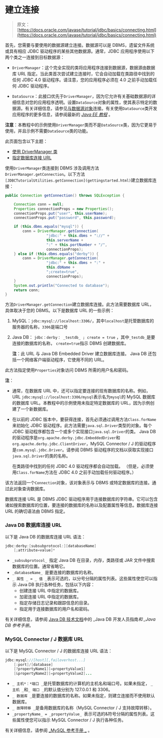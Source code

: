 # 建立连接

> 原文： [https://docs.oracle.com/javase/tutorial/jdbc/basics/connecting.html](https://docs.oracle.com/javase/tutorial/jdbc/basics/connecting.html)

首先，您需要与要使用的数据源建立连接。数据源可以是 DBMS，遗留文件系统或具有相应 JDBC 驱动程序的某些其他数据源。通常，JDBC 应用程序使用以下两个类之一连接到目标数据源：

*   `DriverManager`：这个完全实现的类将应用程序连接到数据源，数据源由数据库 URL 指定。当此类首次尝试建立连接时，它会自动加载在类路径中找到的任何 JDBC 4.0 驱动程序。请注意，您的应用程序必须在 4.0 之前手动加载任何 JDBC 驱动程序。

*   `DataSource`：此接口优先于`DriverManager`，因为它允许有关基础数据源的详细信息对您的应用程序透明。设置`DataSource`对象的属性，使其表示特定的数据源。有关详细信息，请参见[与数据源对象](sqldatasources.html)连接。有关使用`DataSource`类开发应用程序的更多信息，请参阅最新的 _[Java EE 教程](http://docs.oracle.com/javaee/6/tutorial/doc/)_ 。

**注意**：本教程中的示例使用`DriverManager`类而不是`DataSource`类，因为它更易于使用，并且示例不需要`DataSource`类的功能。

此页面包含以下主题：

*   [使用 DriverManager 类](#drivermanager)
*   [指定数据库连接 URL](#db_connection_url)

使用`DriverManager`类连接到 DBMS 涉及调用方法`DriverManager.getConnection`。以下方法`[JDBCTutorialUtilities.getConnection](gettingstarted.html)`建立数据库连接：

```java
public Connection getConnection() throws SQLException {

    Connection conn = null;
    Properties connectionProps = new Properties();
    connectionProps.put("user", this.userName);
    connectionProps.put("password", this.password);

    if (this.dbms.equals("mysql")) {
        conn = DriverManager.getConnection(
                   "jdbc:" + this.dbms + "://" +
                   this.serverName +
                   ":" + this.portNumber + "/",
                   connectionProps);
    } else if (this.dbms.equals("derby")) {
        conn = DriverManager.getConnection(
                   "jdbc:" + this.dbms + ":" +
                   this.dbName +
                   ";create=true",
                   connectionProps);
    }
    System.out.println("Connected to database");
    return conn;
}

```

方法`DriverManager.getConnection`建立数据库连接。此方法需要数据库 URL，具体取决于您的 DBMS。以下是数据库 URL 的一些示例：

1.  MySQL：`jdbc:mysql://localhost:3306/`，其中`localhost`是托管数据库的服务器的名称，`3306`是端口号

2.  Java DB： `jdbc：derby： _testdb_ ; create = true` ，其中`_testdb_`是要连接的数据库的名称， `create=true`指示 DBMS 创建数据库。

    **注**：此 URL 与 Java DB Embedded Driver 建立数据库连接。 Java DB 还包括一个网络客户端驱动程序，它使用不同的 URL。

此方法指定使用`Properties`对象访问 DBMS 所需的用户名和密码。

**注**：

*   通常，在数据库 URL 中，还可以指定要连接的现有数据库的名称。例如，URL `jdbc:mysql://localhost:3306/mysql`表示名为`mysql`的 MySQL 数据库的数据库 URL。本教程中的示例使用未指定特定数据库的 URL，因为示例创建了一个新数据库。

*   在以前的 JDBC 版本中，要获得连接，首先必须通过调用方法`Class.forName`来初始化 JDBC 驱动程序。此方法需要`java.sql.Driver`类型的对象。每个 JDBC 驱动程序都包含一个或多个实现接口`java.sql.Driver`的类。 Java DB 的驱动程序是`org.apache.derby.jdbc.EmbeddedDriver`和`org.apache.derby.jdbc.ClientDriver`，MySQL Connector / J 的驱动程序是`com.mysql.jdbc.Driver`。请参阅 DBMS 驱动程序的文档以获取实现接口`java.sql.Driver`的类的名称。

    在类路径中找到的任何 JDBC 4.0 驱动程序都会自动加载。 （但是，必须使用`Class.forName`方法在 JDBC 4.0 之前手动加载任何驱动程序。）

该方法返回一个`Connection`对象，该对象表示与 DBMS 或特定数据库的连接。通过此对象查询数据库。

数据库连接 URL 是 DBMS JDBC 驱动程序用于连接数据库的字符串。它可以包含诸如搜索数据库的位置，要连接的数据库的名称以及配置属性等信息。数据库连接 URL 的确切语法由 DBMS 指定。

### Java DB 数据库连接 URL

以下是 Java DB 的数据库连接 URL 语法：

```java
jdbc:derby:[subsubprotocol:][databaseName]
    [;attribute=value]*

```

*   `_subsubprotocol_ `指定 Java DB 在目录，内存，类路径或 JAR 文件中搜索数据库的位置。通常省略它。
*   `_databaseName_ `是要连接的数据库的名称。
*   `_ 属性 _ = _ 值 _`表示可选的，以分号分隔的属性列表。这些属性使您可以指示 Java DB 执行各种任务，包括以下内容：
    *   创建连接 URL 中指定的数据库。
    *   加密连接 URL 中指定的数据库。
    *   指定存储日志记录和跟踪信息的目录。
    *   指定用于连接数据库的用户名和密码。

有关详细信息，请参阅 [Java DB 技术文档](http://docs.oracle.com/javadb/index_jdk8.html)中的 _Java DB 开发人员指南*和 _Java DB 参考手册*。

### MySQL Connector / J 数据库 URL

以下是 MySQL Connector / J 的数据库连接 URL 语法：

```java
jdbc:mysql://[host][,failoverhost...]
    [:port]/[database]
    [?propertyName1][=propertyValue1]
    [&propertyName2][=propertyValue2]...

```

*   `_ 主机*：*端口 _`是托管数据库的计算机的主机名和端口号。如果未指定， `_ 主机 _`和`_ 端口 _`的默认值分别为 127.0.0.1 和 3306。
*   `_ 数据库 _`是要连接的数据库的名称。如果未指定，则建立连接而不使用默认数据库。
*   `_ 故障转移 _`是备用数据库的名称（MySQL Connector / J 支持故障转移）。
*   `_propertyName_ = _propertyValue_ `表示可选的&符号分隔的属性列表。这些属性使您可以指示 MySQL Connector / J 执行各种任务。

有关详细信息，请参阅 [_MySQL 参考手册 _](http://dev.mysql.com/doc/) 。